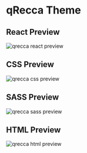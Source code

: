 # qRecca Theme

## React Preview

<img src="https://ibb.co/TRt2DRg" alt="qrecca react preview"/>

## CSS Preview

<img src="https://ibb.co/MVvFTD5" alt="qrecca css preview"/>

## SASS Preview

<img src="https://ibb.co/p0mBzBY" alt="qrecca sass preview"/>

## HTML Preview

<img src="https://ibb.co/RCWTMbw" alt="qrecca html preview"/>
